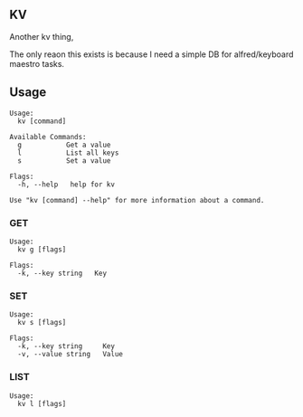 ## KV

Another kv thing,

The only reaon this exists is because I need a simple DB for alfred/keyboard maestro tasks.


## Usage
```
Usage:
  kv [command]

Available Commands:
  g           Get a value
  l           List all keys
  s           Set a value

Flags:
  -h, --help   help for kv

Use "kv [command] --help" for more information about a command.
```


### GET
```
Usage:
  kv g [flags]

Flags:
  -k, --key string   Key
```

### SET
```
Usage:
  kv s [flags]

Flags:
  -k, --key string     Key
  -v, --value string   Value
```

### LIST

```
Usage:
  kv l [flags]

```
